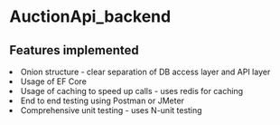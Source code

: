 # AuctionApi_backend
## Features implemented
<li> Onion structure - clear separation of DB access layer and API layer
<li> Usage of EF Core
<li> Usage of caching to speed up calls - uses redis for caching
<li> End to end testing using Postman or JMeter
<li> Comprehensive unit testing - uses N-unit testing

